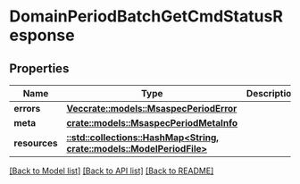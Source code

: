 # DomainPeriodBatchGetCmdStatusResponse

## Properties

Name | Type | Description | Notes
------------ | ------------- | ------------- | -------------
**errors** | [**Vec<crate::models::MsaspecPeriodError>**](msaspec.Error.md) |  |
**meta** | [**crate::models::MsaspecPeriodMetaInfo**](msaspec.MetaInfo.md) |  |
**resources** | [**::std::collections::HashMap<String, crate::models::ModelPeriodFile>**](model.File.md) |  |

[[Back to Model list]](./README.md#documentation-for-models) [[Back to API list]](./README.md#documentation-for-api-endpoints) [[Back to README]](../README.md)
